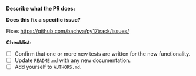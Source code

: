 **Describe what the PR does:**

**Does this fix a specific issue?**

Fixes https://github.com/bachya/py17track/issues/<ISSUE ID>
  
**Checklist:**

- [ ] Confirm that one or more new tests are written for the new functionality.
- [ ] Update `README.md` with any new documentation.
- [ ] Add yourself to `AUTHORS.md`.
